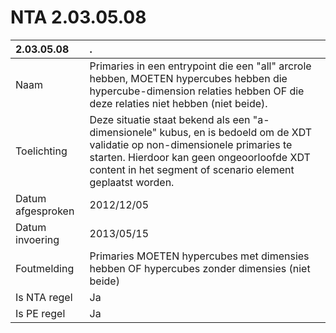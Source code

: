 # NTA 2.03.05.08

 2.03.05.08 | . 
 :--- | :--- 
 Naam | Primaries in een entrypoint die een "all" arcrole hebben, MOETEN hypercubes hebben die hypercube-dimension relaties hebben OF die deze relaties niet hebben (niet beide). 
 Toelichting | Deze situatie staat bekend als een "a-dimensionele" kubus, en is bedoeld om de XDT validatie op non-dimensionele primaries te starten. Hierdoor kan geen ongeoorloofde XDT content in het segment of scenario element geplaatst worden. 
 Datum afgesproken | 2012/12/05 
 Datum invoering | 2013/05/15 
 Foutmelding | Primaries MOETEN hypercubes met dimensies hebben OF hypercubes zonder dimensies (niet beide) 
 Is NTA regel | Ja 
 Is PE regel | Ja 
